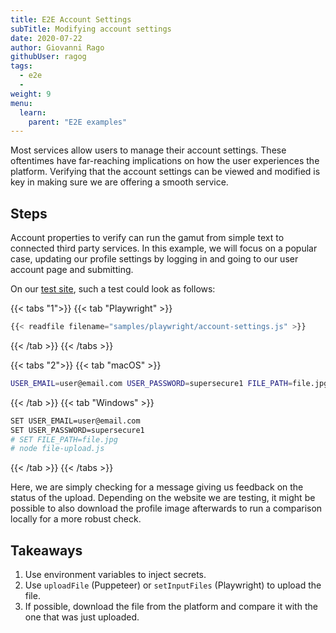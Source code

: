 ```yaml
---
title: E2E Account Settings
subTitle: Modifying account settings
date: 2020-07-22
author: Giovanni Rago
githubUser: ragog
tags:
  - e2e
  - 
weight: 9
menu:
  learn:
    parent: "E2E examples"
---
```


Most services allow users to manage their account settings. These oftentimes have far-reaching implications on how the user experiences the platform. Verifying that the account settings can be viewed and modified is key in making sure we are offering a smooth service.

<!-- more -->

## Steps

Account properties to verify can run the gamut from simple text to connected third party services. In this example, we will focus on a popular case, updating our profile settings by logging in and going to our user account page and submitting. 

On our [test site](https://danube-web.shop/), such a test could look as follows:

{{< tabs "1">}}
{{< tab "Playwright" >}}
```js {hl_lines=["19-22"]}
{{< readfile filename="samples/playwright/account-settings.js" >}}
```
{{< /tab >}}
{{< /tabs >}}

{{< tabs "2">}}
{{< tab "macOS" >}}
```sh
USER_EMAIL=user@email.com USER_PASSWORD=supersecure1 FILE_PATH=file.jpg node file-upload.js
```
{{< /tab >}}
{{< tab "Windows" >}}
```sh
SET USER_EMAIL=user@email.com
SET USER_PASSWORD=supersecure1
# SET FILE_PATH=file.jpg
# node file-upload.js
```
{{< /tab >}}
{{< /tabs >}}

Here, we are simply checking for a message giving us feedback on the status of the upload. Depending on the website we are testing, it might be possible to also download the profile image afterwards to run a comparison locally for a more robust check.

## Takeaways
1. Use environment variables to inject secrets.
2. Use `uploadFile` (Puppeteer) or `setInputFiles` (Playwright) to upload the file.
3. If possible, download the file from the platform and compare it with the one that was just uploaded.

<!-- ## Further reading
NEED TO UPDATE, NO LONGER RELEVANT

1. Official documentation on file upload with [Puppeteer](https://pptr.dev/#?product=Puppeteer&version=v10.2.0&show=api-elementhandleuploadfilefilepaths) and [Playwright](https://playwright.dev/docs/input#upload-files). -->
